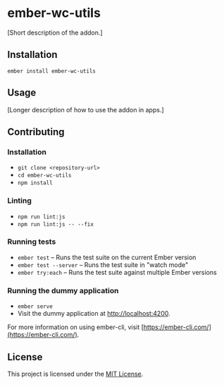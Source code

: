 ember-wc-utils
==============================================================================

[Short description of the addon.]

Installation
------------------------------------------------------------------------------

```
ember install ember-wc-utils
```


Usage
------------------------------------------------------------------------------

[Longer description of how to use the addon in apps.]


Contributing
------------------------------------------------------------------------------

### Installation

* `git clone <repository-url>`
* `cd ember-wc-utils`
* `npm install`

### Linting

* `npm run lint:js`
* `npm run lint:js -- --fix`

### Running tests

* `ember test` – Runs the test suite on the current Ember version
* `ember test --server` – Runs the test suite in "watch mode"
* `ember try:each` – Runs the test suite against multiple Ember versions

### Running the dummy application

* `ember serve`
* Visit the dummy application at [http://localhost:4200](http://localhost:4200).

For more information on using ember-cli, visit [https://ember-cli.com/](https://ember-cli.com/).

License
------------------------------------------------------------------------------

This project is licensed under the [MIT License](LICENSE.md).
